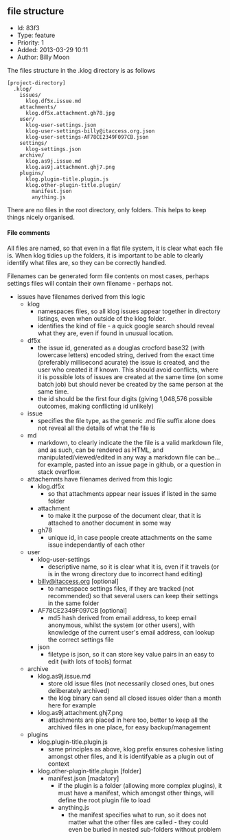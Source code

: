 ## file structure
+ Id: 83f3
+ Type: feature
+ Priority: 1
+ Added: 2013-03-29 10:11
+ Author: Billy Moon

The files structure in the .klog directory is as follows

    [project-directory]
      .klog/
        issues/
          klog.df5x.issue.md
        attachments/
          klog.df5x.attachment.gh78.jpg
        user/
          klog-user-settings.json
          klog-user-settings-billy@itaccess.org.json
          klog-user-settings-AF78CE2349F097CB.json
        settings/
          klog-settings.json
        archive/
          klog.as9j.issue.md
          klog.as9j.attachment.ghj7.png
        plugins/
          klog.plugin-title.plugin.js
          klog.other-plugin-title.plugin/
            manifest.json
            anything.js

There are no files in the root directory, only folders. This helps to keep things nicely organised.

#### File comments

All files are named, so that even in a flat file system, it is clear what each file is. When klog tidies up the folders, it is important to be able to clearly identify what files are, so they can be correctly handled.

Filenames can be generated form file contents on most cases, perhaps settings files will contain their own filename - perhaps not.

- issues have filenames derived from this logic
  - klog
    - namespaces files, so all klog issues appear together in directory listings, even when outside of the klog folder.
    - identifies the kind of file - a quick google search should reveal what they are, even if found in unusual location.
  - df5x
    - the issue id, generated as a douglas crocford base32 (with lowercase letters) encoded string, derived from the exact time (preferably millisecond acurate) the issue is created, and the user who created it if known. This should avoid conflicts, where it is possible lots of issues are created at the same time (on some batch job) but should never be created by the same person at the same time.
    - the id should be the first four digits (giving 1,048,576 possible outcomes, making conflicting id unlikely)
  - issue
    - specifies the file type, as the generic .md file suffix alone does not reveal all the details of what the file is
  - md
    - markdown, to clearly indicate the the file is a valid markdown file, and as such, can be rendered as HTML, and manipulated/viewed/edited in any way a markdown file can be... for example, pasted into an issue page in github, or a question in stack overflow.
  - attachemnts have filenames derived from this logic
    - klog.df5x
      - so that attachments appear near issues if listed in the same folder
    - attachment
      - to make it the purpose of the document clear, that it is attached to another document in some way
    - gh78
      - unique id, in case people create attachments on the same issue independantly of each other
  - user
    - klog-user-settings
      - descriptive name, so it is clear what it is, even if it travels (or is in the wrong directory due to incorrect hand editing)
    - billy@itaccess.org [optional]
      - to namespace settings files, if they are tracked (not recommended) so that several users can keep their settings in the same folder
    - AF78CE2349F097CB [optional]
      - md5 hash derived from email address, to keep email anonymous, whilst the system (or other users), with knowledge of the current user's email address, can lookup the correct settings file
    - json
      - filetype is json, so it can store key value pairs in an easy to edit (with lots of tools) format
  - archive
    - klog.as9j.issue.md
      - store old issue files (not necessarily closed ones, but ones deliberately archived)
      - the klog binary can send all closed issues older than a month here for example
    - klog.as9j.attachment.ghj7.png
      - attachments are placed in here too, better to keep all the archived files in one place, for easy backup/management
  - plugins
    - klog.plugin-title.plugin.js
      - same principles as above, klog prefix ensures cohesive listing amongst other files, and it is identifyable as a plugin out of context
    - klog.other-plugin-title.plugin [folder]
      - manifest.json [madatory]
        - if the plugin is a folder (allowing more complex plugins), it must have a manifest, which amongst other things, will define the root plugin file to load
        - anything.js
          - the manifest specifies what to run, so it does not matter what the other files are called - they could even be buried in nested sub-folders without problem